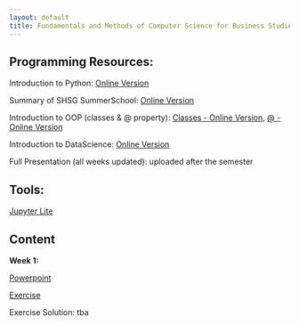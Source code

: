 ```yaml
---
layout: default
title: Fundamentals and Methods of Computer Science for Business Studies - Exercises, Group 2
---
```



## Programming Resources:

Introduction to Python: [Online Version](https://dombbb.github.io/cs-fs23/lab?path=repetition%2FGMI+2022+-+Introduction+to+Python.ipynb)

Summary of SHSG SummerSchool: [Online Version](https://dombbb.github.io/cs-fs23/lab?path=repetition%2FSummerSchool2022.ipynb)

Introduction to OOP (classes & @ property): [Classes - Online Version](https://dombbb.github.io/cs-fs23/lab?path=repetition%2Foop.ipynb), [@ - Online Version](https://dombbb.github.io/cs-fs23/lab?path=repetition%2F%40property.ipynb)

Introduction to DataScience: [Online Version](https://dombbb.github.io/cs-fs23/lab?path=repetition%2FGMI+2022+-+Data+Science.ipynb)

Full Presentation (all weeks updated): uploaded after the semester
    

## Tools:

[Jupyter Lite](https://dombbb.github.io/cs-fs23)


## Content

**Week 1:**

[Powerpoint](https://view.officeapps.live.com/op/view.aspx?src=https://dombbb.github.io/presentation/Presentation_W1.pptx)

[Exercise](https://dombbb.github.io/cs-fs23/lab?path=weekly%2FWeek1.ipynb)

Exercise Solution: tba



